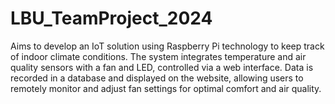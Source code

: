 # LBU_TeamProject_2024
Aims to develop an IoT solution using Raspberry Pi technology to keep track of indoor climate conditions. The system integrates temperature and air quality sensors with a fan and LED, controlled via a web interface. Data is recorded in a database and displayed on the website, allowing users to remotely monitor and adjust fan settings for optimal comfort and air quality.
